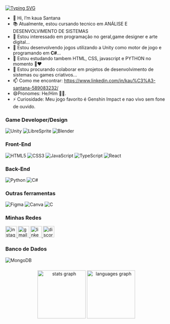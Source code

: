 <a href="https://git.io/typing-svg">
   <img src="https://readme-typing-svg.demolab.com?font=Fira+Code&pause=500&color=007BFF&width=600&lines=Hello+World%2C+I'm+Kau%C3%A3+Santana;Game+Developer%2FDesigner;Programador+apaixonado+por+tecnologia!" alt="Typing SVG" />
</a>

- 👋 Hi, I’m kaua Santana
- 📚 Atualmente, estou cursando tecnico em ANÁLISE E DESENVOLVIMENTO DE SISTEMAS
- 👀 Estou interessado em programação no geral,game designer e arte digital...
- 🌱 Estou desenvolvendo jogos utilizando a Unity como motor de jogo e programando em **C#**...
- 🔭 Estou estudando tambem HTML, CSS, javascript e PYTHON no momento 💎♥️
- 💞️ Estou procurando colaborar em projetos de desenvolvimento de sistemas ou games criativos...
- 📫 Como me encontrar: https://www.linkedin.com/in/kau%C3%A3-santana-589083232/
- 😄Pronomes: He/Him 🏳️‍🌈.
- ⚡ Curiosidade: Meu jogo favorito é Genshin Impact e nao vivo sem fone de ouvido.
  
### Game Developer/Design


![Unity](https://img.shields.io/badge/Unity-100000?style=for-the-badge&logo=unity&logoColor=white)
![LibreSprite](https://img.shields.io/badge/LibreSprite-FFAE00?style=for-the-badge&logo=libresprite&logoColor=white)
![Blender](https://img.shields.io/badge/Blender-F5792A?style=for-the-badge&logo=blender&logoColor=white)

### Front-End
![HTML5](https://img.shields.io/badge/HTML5-E34F26?style=for-the-badge&logo=html5&logoColor=white)
![CSS3](https://img.shields.io/badge/CSS3-1572B6?style=for-the-badge&logo=css3&logoColor=white)
![JavaScript](https://img.shields.io/badge/JavaScript-F7DF1E?style=for-the-badge&logo=javascript&logoColor=black)
![TypeScript](https://img.shields.io/badge/TypeScript-3178C6?style=for-the-badge&logo=typescript&logoColor=white)
![React](https://img.shields.io/badge/React-20232A?style=for-the-badge&logo=react&logoColor=61DAFB)

### Back-End
![Python](https://img.shields.io/badge/Python-3776AB?style=for-the-badge&logo=python&logoColor=white)
![C#](https://img.shields.io/badge/C%23-239120?style=for-the-badge&logo=csharp&logoColor=white)

### Outras ferramentas
![Figma](https://img.shields.io/badge/Figma-F24E1E?style=for-the-badge&logo=figma&logoColor=white)
![Canva](https://img.shields.io/badge/Canva-00C4CC?style=for-the-badge&logo=canva&logoColor=white)
![C](https://img.shields.io/badge/C-00599C?style=for-the-badge&logo=c&logoColor=white)


### Minhas Redes

<div align="left">
  <a href="https://www.instagram.com/llayleao/" target="_blank">
  <img src="https://img.shields.io/static/v1?message=Instagram&logo=instagram&label=&color=E4405F&logoColor=white&labelColor=&style=for-the-badge" height="35" alt="instagram logo" />
</a>
 <a href="contato.layrane@gmail.com" target="_blank">
  <img src="https://img.shields.io/static/v1?message=Gmail&logo=gmail&label=&color=D14836&logoColor=white&labelColor=&style=for-the-badge" height="35" alt="gmail logo" />
</a>

<a href="www.linkedin.com/in/layraneleao/" target="_blank">
  <img src="https://img.shields.io/static/v1?message=LinkedIn&logo=linkedin&label=&color=0077B5&logoColor=white&labelColor=&style=for-the-badge" height="35" alt="linkedin logo" />
</a>

  <a href="https://discord.gg/sznJjTJ9" target="_blank">
  <img src="https://img.shields.io/static/v1?message=Discord&logo=discord&label=&color=7289DA&logoColor=white&labelColor=&style=for-the-badge" height="35" alt="discord logo" />
</a>

</div>

###





### Banco de Dados
![MongoDB](https://img.shields.io/badge/MongoDB-47A248?style=for-the-badge&logo=mongodb&logoColor=white)

###

<div align="center">
  <img src="https://github-readme-stats.vercel.app/api?username=kauacomk123&hide_title=false&hide_rank=false&show_icons=true&include_all_commits=true&count_private=true&disable_animations=false&theme=dracula&locale=en&hide_border=false" height="150" alt="stats graph"  />
  <img src="https://github-readme-stats.vercel.app/api/top-langs?username=kauacomk123&locale=en&hide_title=false&layout=compact&card_width=320&langs_count=5&theme=dracula&hide_border=false" height="150" alt="languages graph"  />
</div>

###

<!---
kauacomk123/kauacomk123 is a ✨ special ✨ repository because its `README.md` (this file) appears on your GitHub profile.
You can click the Preview link to take a look at your changes.
--->
